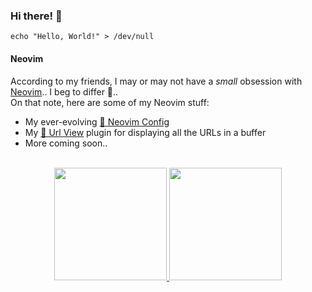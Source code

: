 ### Hi there! 👋

```shell
echo "Hello, World!" > /dev/null
```

#### Neovim

According to my friends, I may or may not have a *small* obsession with [Neovim](https://neovim.io).. I beg to differ 😬..
<br/>
On that note, here are some of my Neovim stuff:

- My ever-evolving [🚀 Neovim Config](https://github.com/axieax/dotconfig/tree/main/nvim)
- My [🔎 Url View](https://github.com/axieax/urlview.nvim) plugin for displaying all the URLs in a buffer
- More coming soon..

<br/>
<div align="center">
  <a href="#">
    <img height="180rem" src="https://github-readme-stats.vercel.app/api?username=axieax&count_private=true&include_all_commits=true&custom_title=%E2%9C%A8%20axieax%27s%20GitHub%20Stats&show_icons=true&bg_color=ffffff00&text_color=0055ff" />
    <img height="180rem" src="https://github-readme-stats.vercel.app/api/top-langs/?username=axieax&langs_count=8&layout=compact&bg_color=ffffff00&text_color=0055ff" />
  </a>
</div>
  
<!--
**axieax/axieax** is a ✨ _special_ ✨ repository because its `README.md` (this file) appears on your GitHub profile.

Here are some ideas to get you started:

- 🔭 I’m currently working on ...
- 🌱 I’m currently learning ...
- 👯 I’m looking to collaborate on ...
- 🤔 I’m looking for help with ...
- 💬 Ask me about ...
- 📫 How to reach me: ...
- 😄 Pronouns: ...
- ⚡ Fun fact: ...
-->
